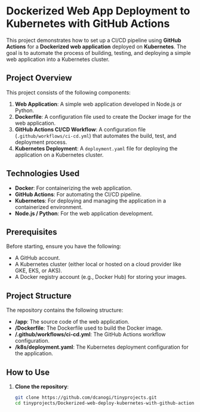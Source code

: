 # Dockerized Web App Deployment to Kubernetes with GitHub Actions

This project demonstrates how to set up a CI/CD pipeline using **GitHub Actions** for a **Dockerized web application** deployed on **Kubernetes**. The goal is to automate the process of building, testing, and deploying a simple web application into a Kubernetes cluster.

## Project Overview

This project consists of the following components:

1. **Web Application**: A simple web application developed in Node.js or Python.
2. **Dockerfile**: A configuration file used to create the Docker image for the web application.
3. **GitHub Actions CI/CD Workflow**: A configuration file (`.github/workflows/ci-cd.yml`) that automates the build, test, and deployment process.
4. **Kubernetes Deployment**: A `deployment.yaml` file for deploying the application on a Kubernetes cluster.

## Technologies Used

- **Docker**: For containerizing the web application.
- **GitHub Actions**: For automating the CI/CD pipeline.
- **Kubernetes**: For deploying and managing the application in a containerized environment.
- **Node.js / Python**: For the web application development.

## Prerequisites

Before starting, ensure you have the following:

- A GitHub account.
- A Kubernetes cluster (either local or hosted on a cloud provider like GKE, EKS, or AKS).
- A Docker registry account (e.g., Docker Hub) for storing your images.

## Project Structure

The repository contains the following structure:

- **/app**: The source code of the web application.
- **/Dockerfile**: The Dockerfile used to build the Docker image.
- **/.github/workflows/ci-cd.yml**: The GitHub Actions workflow configuration.
- **/k8s/deployment.yaml**: The Kubernetes deployment configuration for the application.

## How to Use

1. **Clone the repository**:

   ```bash
   git clone https://github.com/dcanogi/tinyprojects.git
   cd tinyprojects/Dockerized-web-deploy-kubernetes-with-github-actions
